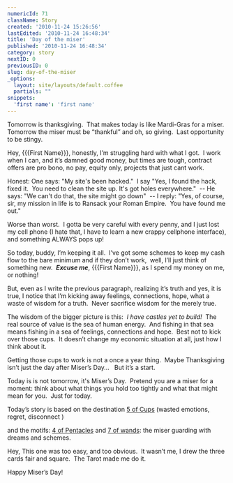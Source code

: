 ```yaml
---
numericId: 71
className: Story
created: '2010-11-24 15:26:56'
lastEdited: '2010-11-24 16:48:34'
title: 'Day of the miser'
published: '2010-11-24 16:48:34'
category: story
nextID: 0
previousID: 0
slug: day-of-the-miser
_options:
  layout: site/layouts/default.coffee
  partials: ""
snippets:
  'first name': 'first name'
---
```

Tomorrow is thanksgiving.&nbsp;&nbsp;That makes today is like Mardi-Gras for a miser.&nbsp; Tomorrow the miser must be &ldquo;thankful&rdquo; and oh, so giving. &nbsp;Last opportunity to be stingy.

Hey, {{{First Name}}}, honestly, I&rsquo;m struggling hard with what I got.&nbsp; I work when I can, and it&rsquo;s damned good money, but times are tough, contract offers are pro bono, no pay, equity only, projects that just cant work.

Honest: One says: &quot;My site's been hacked.&quot; &nbsp;I say &quot;Yes, I found the hack, fixed it. &nbsp;You need to clean the site up. It's got holes everywhere.&quot; &nbsp;-- He says: &quot;We can't do that, the site might go down&quot; &nbsp;-- I reply: &quot;Yes, of course, sir, my mission in life is to Ransack your Roman Empire. &nbsp;You have found me out.&quot;

Worse than worst.&nbsp; I gotta be very careful with every penny, and I just lost my cell phone (I hate that, I have to learn a new crappy cellphone interface), and something ALWAYS pops up!

So today, buddy, I&rsquo;m keeping it all.&nbsp; I&rsquo;ve got some schemes to keep my cash flow to the bare minimum and if they don&rsquo;t work,&nbsp; well, I&rsquo;ll just think of something new. &nbsp;**_Excuse me_**, {{{First Name}}}, as I spend my money on me, or nothing!

But, even as I write the previous paragraph, realizing it&rsquo;s truth and yes, it is true, I notice that I&rsquo;m kicking away feelings, connections, hope, what a waste of wisdom for a truth. &nbsp;Never sacrifice wisdom for the merely true.

The wisdom of the bigger picture is this: &nbsp;_I have castles yet to build!_&nbsp; The real source of value is the sea of human energy.&nbsp; And fishing in that sea means fishing in a sea of feelings, connections and hope.&nbsp; Best not to kick over those cups.&nbsp; It doesn&rsquo;t change my economic situation at all, just how I think about it.

Getting those cups to work is not a once a year thing.&nbsp; Maybe Thanksgiving isn&rsquo;t just the day after Miser&rsquo;s Day&hellip; &nbsp; But it&rsquo;s a start.

Today is is not tomorrow, it's Miser&rsquo;s Day.&nbsp; Pretend you are a miser for a moment: think about what things you hold too tightly and what that might mean for you. &nbsp;Just for today.

Today&rsquo;s story is based on the destination [5 of Cups][0] (wasted emotions, regret, disconnect )

and the motifs: [4 of Pentacles][1] and [7 of wands][2]: the miser guarding with dreams and schemes.

Hey, This one was too easy, and too obvious.&nbsp; It wasn&rsquo;t me, I drew the three cards fair and square.&nbsp; The Tarot made me do it.&nbsp;

Happy Miser&rsquo;s Day!

[0]: http://blissblvd.com/the-tarot/five-of-cups/
[1]: http://blissblvd.com/the-tarot/four-of-pentacles/
[2]: http://blissblvd.com/the-tarot/seven-of-wands/